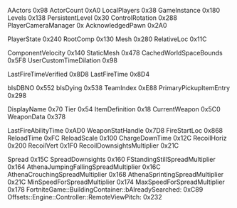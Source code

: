 


AActors 0x98
ActorCount 0xA0
LocalPlayers 0x38
GameInstance 0x180
Levels 0x138
PersistentLevel 0x30
ControlRotation 0x288
PlayerCameraManager 0x
AcknowledgedPawn 0x2A0

PlayerState 0x240
RootComp 0x130
Mesh 0x280
RelativeLoc 0x11C

ComponentVelocity 0x140
StaticMesh 0x478
CachedWorldSpaceBounds 0x5F8
UserCustomTimeDilation 0x98

LastFireTimeVerified 0x8D8
LastFireTime 0x8D4

bIsDBNO 0x552
bIsDying 0x538
TeamIndex 0xE88
PrimaryPickupItemEntry 0x298

DisplayName 0x70
Tier 0x54
ItemDefinition 0x18
CurrentWeapon 0x5C0
WeaponData 0x378

LastFireAbilityTime 0xAD0
WeaponStatHandle 0x7D8
FireStartLoc 0x868
ReloadTime 0xFC
ReloadScale 0x100
ChargeDownTime 0x12C
RecoilHoriz 0x200
RecoilVert 0x1F0
RecoilDownsightsMultiplier 0x21C

Spread 0x15C
SpreadDownsights 0x160
FStandingStillSpreadMultiplier 0x164
AthenaJumpingFallingSpreadMultiplier 0x16C
AthenaCrouchingSpreadMultiplier 0x168
AthenaSprintingSpreadMultiplier 0x21C
MinSpeedForSpreadMultiplier 0x174
MaxSpeedForSpreadMultiplier 0x178
FortniteGame::BuildingContainer::bAlreadySearched: 0xC89
Offsets::Engine::Controller::RemoteViewPitch: 0x232

